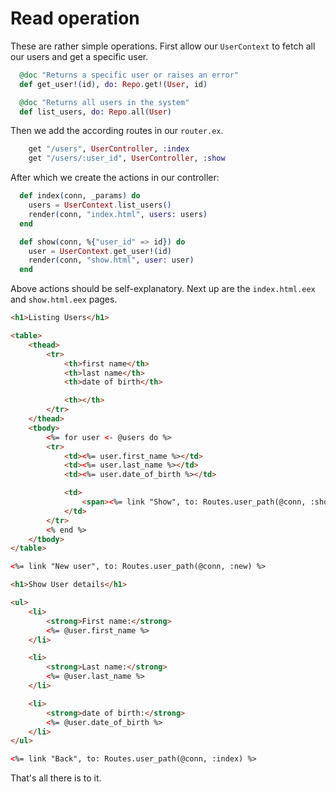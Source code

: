 # Read operation

These are rather simple operations. First allow our `UserContext` to fetch all our users and get a specific user.

```elixir
  @doc "Returns a specific user or raises an error"
  def get_user!(id), do: Repo.get!(User, id)

  @doc "Returns all users in the system"
  def list_users, do: Repo.all(User)
```

Then we add the according routes in our `router.ex`.

```elixir
    get "/users", UserController, :index
    get "/users/:user_id", UserController, :show
```

After which we create the actions in our controller:

```elixir
  def index(conn, _params) do
    users = UserContext.list_users()
    render(conn, "index.html", users: users)
  end

  def show(conn, %{"user_id" => id}) do
    user = UserContext.get_user!(id)
    render(conn, "show.html", user: user)
  end
```

Above actions should be self-explanatory. Next up are the `index.html.eex` and `show.html.eex` pages.

```html
<h1>Listing Users</h1>

<table>
    <thead>
        <tr>
            <th>first name</th>
            <th>last name</th>
            <th>date of birth</th>

            <th></th>
        </tr>
    </thead>
    <tbody>
        <%= for user <- @users do %>
        <tr>
            <td><%= user.first_name %></td>
            <td><%= user.last_name %></td>
            <td><%= user.date_of_birth %></td>

            <td>
                <span><%= link "Show", to: Routes.user_path(@conn, :show, user) %></span>
            </td>
        </tr>
        <% end %>
    </tbody>
</table>

<%= link "New user", to: Routes.user_path(@conn, :new) %>
```

```html
<h1>Show User details</h1>

<ul>
    <li>
        <strong>First name:</strong>
        <%= @user.first_name %>
    </li>

    <li>
        <strong>Last name:</strong>
        <%= @user.last_name %>
    </li>

    <li>
        <strong>date of birth:</strong>
        <%= @user.date_of_birth %>
    </li>
</ul>

<%= link "Back", to: Routes.user_path(@conn, :index) %>
```

That's all there is to it.
